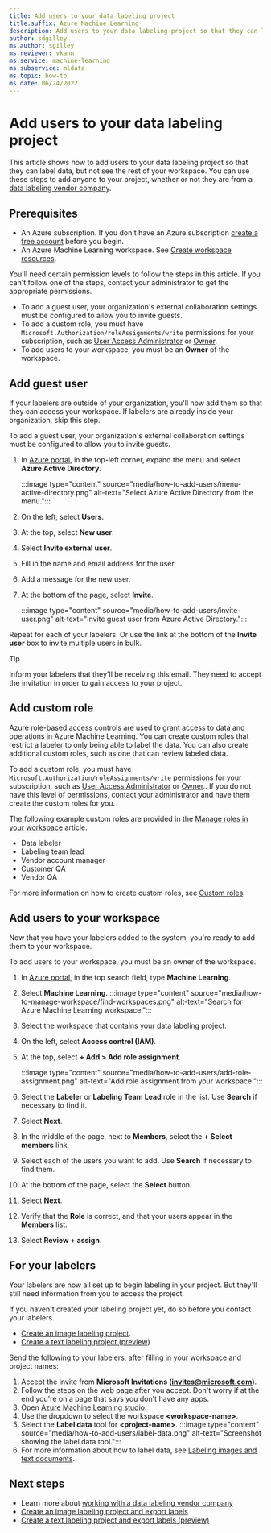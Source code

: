 ```yaml
---
title: Add users to your data labeling project
title.suffix: Azure Machine Learning
description: Add users to your data labeling project so that they can label data, but not see the rest of your workspace.
author: sdgilley
ms.author: sgilley
ms.reviewer: vkann
ms.service: machine-learning
ms.subservice: mldata
ms.topic: how-to
ms.date: 06/24/2022
---
```


# Add users to your data labeling project

This article shows how to add users to your data labeling project so that they can label data, but not see the rest of your workspace.  You can use these steps to add anyone to your project, whether or not they are from a [data labeling vendor company](how-to-outsource-data-labeling.md).
  
## Prerequisites

* An Azure subscription. If you don't have an Azure subscription [create a free account](https://azure.microsoft.com/free) before you begin.
* An Azure Machine Learning workspace. See [Create workspace resources](quickstart-create-resources.md).

You'll need certain permission levels to follow the steps in this article. If you can't follow one of the steps, contact your administrator to get the appropriate permissions.

* To add a guest user, your organization's external collaboration settings must be configured to allow you to invite guests.
* To add a custom role, you must have `Microsoft.Authorization/roleAssignments/write` permissions for your subscription, such as [User Access Administrator](../../articles/role-based-access-control/built-in-roles.md#user-access-administrator) or [Owner](../../articles/role-based-access-control/built-in-roles.md#owner).
* To add users to your workspace, you must be an **Owner** of the workspace.

## Add guest user

If your labelers are outside of your organization, you'll now add them so that they can access your workspace.  If labelers are already inside your organization, skip this step.  

To add a guest user, your organization's external collaboration settings must be configured to allow you to invite guests.

1. In [Azure portal](https://portal.azure.com), in the top-left corner, expand the menu and select **Azure Active Directory**.

    :::image type="content" source="media/how-to-add-users/menu-active-directory.png" alt-text="Select Azure Active Directory from the menu.":::

1. On the left, select **Users**.
1. At the top, select **New user**.
1. Select **Invite external user**.
1. Fill in the name and email address for the user.
1. Add a message for the new user.
1. At the bottom of the page, select **Invite**.

    :::image type="content" source="media/how-to-add-users/invite-user.png" alt-text="Invite guest user from Azure Active Directory.":::

Repeat for each of your labelers.  Or use the link at the bottom of the **Invite user** box to invite multiple users in bulk.

> [!TIP]
> Inform your labelers that they'll be receiving this email.  They need to accept the invitation in order to gain access to your project.

## Add custom role

Azure role-based access controls are used to grant access to data and operations in Azure Machine Learning. You can create custom roles that restrict a labeler to only being able to label the data. You can also create additional custom roles, such as one that can review labeled data.

To add a custom role, you must have `Microsoft.Authorization/roleAssignments/write` permissions for your subscription, such as [User Access Administrator](../../articles/role-based-access-control/built-in-roles.md) or [Owner](../../articles/role-based-access-control/built-in-roles.md#owner).. If you do not have this level of permissions, contact your administrator and have them create the custom roles for you.

The following example custom roles are provided in the [Manage roles in your workspace](how-to-assign-roles.md#data-labeling) article:

- Data labeler
- Labeling team lead
- Vendor account manager
- Customer QA
- Vendor QA

For more information on how to create custom roles, see [Custom roles](how-to-assign-roles.md#create-custom-role).

## Add users to your workspace

Now that you have your labelers added to the system, you're ready to add them to your workspace.  

To add users to your workspace, you must be an owner of the workspace.

1. In [Azure portal](https://portal.azure.com), in the top search field, type **Machine Learning**.  
1. Select **Machine Learning**.
    :::image type="content" source="media/how-to-manage-workspace/find-workspaces.png" alt-text="Search for Azure Machine Learning workspace.":::

1. Select the workspace that contains your data labeling project.
1. On the left, select **Access control (IAM)**.
1. At the top, select **+ Add > Add role assignment**.

    :::image type="content" source="media/how-to-add-users/add-role-assignment.png" alt-text="Add role assignment from your workspace.":::

1. Select the **Labeler** or **Labeling Team Lead** role in the list.  Use **Search** if necessary to find it.
1. Select **Next**.
1. In the middle of the page, next to **Members**, select the **+ Select members** link.
1. Select each of the users you want to add. Use **Search** if necessary to find them.
1. At the bottom of the page, select the **Select** button.
1. Select **Next**.
1. Verify that the **Role** is correct, and that your users appear in the **Members** list.
1. Select **Review + assign**.

## For your labelers

Your labelers are now all set up to begin labeling in your project.  But they'll still need information from you to access the project.  

If you haven't created your labeling project yet, do so before you contact your labelers.

* [Create an image labeling project](how-to-create-image-labeling-projects.md).
* [Create a text labeling project (preview)](how-to-create-text-labeling-projects.md)

Send the following to your labelers, after filling in your workspace and project names:

1. Accept the invite from **Microsoft Invitations (invites@microsoft.com)**.
1. Follow the steps on the web page after you accept.  Don't worry if at the end you're on a page that says you don't have any apps.
1. Open [Azure Machine Learning studio](https://ml.azure.com).
1. Use the dropdown to select the workspace **\<workspace-name\>**.  
1. Select the **Label data** tool for **\<project-name\>**.
    :::image type="content" source="media/how-to-add-users/label-data.png" alt-text="Screenshot showing the label data tool.":::
1. For more information about how to label data, see [Labeling images and text documents](how-to-label-data.md).

## Next steps

* Learn more about [working with a data labeling vendor company](how-to-outsource-data-labeling.md)
* [Create an image labeling project and export labels](how-to-create-image-labeling-projects.md)
* [Create a text labeling project and export labels (preview)](how-to-create-text-labeling-projects.md)
